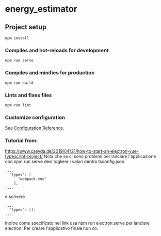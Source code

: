 # energy_estimator

## Project setup
```
npm install
```

### Compiles and hot-reloads for development
```
npm run serve
```

### Compiles and minifies for production
```
npm run build
```

### Lints and fixes files
```
npm run lint
```

### Customize configuration
See [Configuration Reference](https://cli.vuejs.org/config/).


### Tutorial from:
https://www.cseyda.de/2019/04/21/how-to-start-an-electron-vue-typescript-project/
Nota che se ci sono problemi per lanciare l'applicazione con npm run serve devi 
togliere i valori dentro tsconfig.json:
```
....
  "types": [
      "webpack-env"
    ],
....
```
e scrivere  
```
....
  "types": [],
....
```
Inoltre come specificato nel link usa npm run electron:serve per lanciare electron. Per 
creare l'applicativo finale non so.
